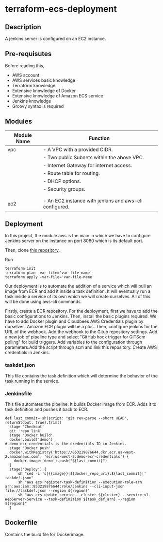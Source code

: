 # terraform-ecs-deployment

## Description

A jenkins server is configured on an  EC2 instance. 

## Pre-requisutes

Before reading this, 
- AWS account 
- AWS services basic knowledge
- Terraform knowledge
- Extensive knowledge of Docker
- Extensive knowledge of Amazon ECS service 
- Jenkins knowledge
- Groovy syntax
is required

## Modules

| Module Name   | Function                                                  |
| ------------- | ----------------------------------------------------------|
| vpc           | - A VPC with a provided CIDR.                             |
|               | - Two public Subnets within the above VPC.                |
|               | - Internet Gateway for internet access.                   |
|               | - Route table for routing.                                |
|               | - DHCP options.                                           |
|               | - Security groups.                                        |
|               |                                                           |
|               |                                                           |
| ec2           | - An EC2 instance with jenkins and aws-cli configured.    |

## Deployment

In this project, the module aws is the main in which we have to configure Jenkins server on the instance 
on port 8080 which is its default port.

Then, clone [this repository](https://github.com/kazmithub/terraform-ECS-deployment-with-ASG-ALB). 

Run
```
terraform init
terraform plan -var-file='var-file-name'
terraform apply -var-file='var-file-name'
```
Our deployment is to automate the addition of a service which will pull an image from ECR and add it 
inside a task definition. It will eventually run a task inside a service of its own which we will create ourselves.
All of this will be done using aws-cli commands. 


Firstly, create a ECR repository. 
For the deployment, first we have to add the basic configurations to Jenkins. Then, install the basic plugins required.
We have to add Docker plugin and Cloudbees AWS Credentials plugin by ourselves. Amazon ECR plugin will be a plus. Then, 
configure jenkins for the URL of the webhook. Add the webhook to the Gitub repository settings.
Add a new job of pipeline type and select "GitHub hook trigger for GITScm polling" for build triggers. Add variables to the 
configuration through parameters.Add the script through scm and link this repository. Create AWS credentials in Jenkins.

### taskdef.json

This file contains the task definition which will determine the behavior of the task running in the service.

### Jenkinsfile

This file automates the pipeline. It builds Docker image from ECR. Adds it to task definition and pushes it back to ECR.

```
def last_commit= sh(script: "git rev-parse --short HEAD", returnStdout: true).trim()
  stage 'Checkout'
  git 'repo link'
  stage 'Docker build'
  docker.build('demo')
# demo-ecr-credentials is the credentials ID in Jenkins.
  stage 'Docker push'
  docker.withRegistry('https://853219876644.dkr.ecr.us-west-2.amazonaws.com', 'ecr:us-west-2:demo-ecr-credentials') {
    docker.image('demo').push("${last_commit}")
  }
  stage('Deploy') {
      sh "sed -i 's|{{image}}|${docker_repo_uri}:${last_commit}|' taskdef.json"
      sh "aws ecs register-task-definition --execution-role-arn arn:aws:iam::853219876644:role/Jenkins --cli-input-json file://taskdef.json --region ${region}"
      sh "aws ecs update-service --cluster ${cluster} --service v1-WebServer-Service --task-definition ${task_def_arn} --region ${region}"
  }
```
## Dockerfile

Contains the build file for Dockerimage.



